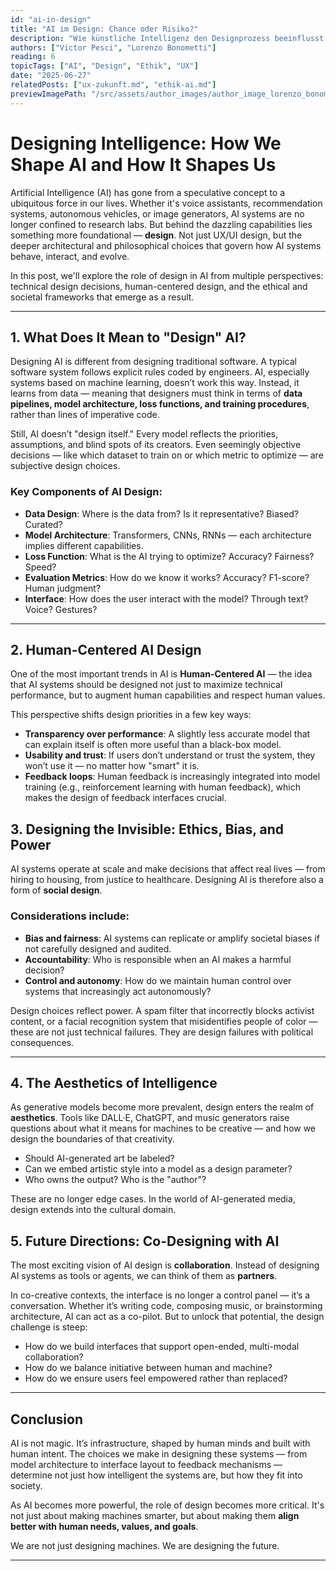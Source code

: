 ```yaml
---
id: "ai-in-design"
title: "AI im Design: Chance oder Risiko?"
description: "Wie künstliche Intelligenz den Designprozess beeinflusst und welche ethischen Fragen sich daraus ergeben."
authors: ["Victor Pesci", "Lorenzo Bonometti"]
reading: 6
topicTags: ["AI", "Design", "Ethik", "UX"]
date: "2025-06-27"
relatedPosts: ["ux-zukunft.md", "ethik-ai.md"]
previewImagePath: "/src/assets/author_images/author_image_lorenzo_bonometti.jpg"
---
```


# Designing Intelligence: How We Shape AI and How It Shapes Us

Artificial Intelligence (AI) has gone from a speculative concept to a ubiquitous force in our lives. Whether it's voice assistants, recommendation systems, autonomous vehicles, or image generators, AI systems are no longer confined to research labs. But behind the dazzling capabilities lies something more foundational — **design**. Not just UX/UI design, but the deeper architectural and philosophical choices that govern how AI systems behave, interact, and evolve.

In this post, we'll explore the role of design in AI from multiple perspectives: technical design decisions, human-centered design, and the ethical and societal frameworks that emerge as a result.

---

## 1. What Does It Mean to "Design" AI?

Designing AI is different from designing traditional software. A typical software system follows explicit rules coded by engineers. AI, especially systems based on machine learning, doesn’t work this way. Instead, it learns from data — meaning that designers must think in terms of **data pipelines, model architecture, loss functions, and training procedures**, rather than lines of imperative code.

Still, AI doesn’t "design itself." Every model reflects the priorities, assumptions, and blind spots of its creators. Even seemingly objective decisions — like which dataset to train on or which metric to optimize — are subjective design choices.

### Key Components of AI Design:

- **Data Design**: Where is the data from? Is it representative? Biased? Curated?
- **Model Architecture**: Transformers, CNNs, RNNs — each architecture implies different capabilities.
- **Loss Function**: What is the AI trying to optimize? Accuracy? Fairness? Speed?
- **Evaluation Metrics**: How do we know it works? Accuracy? F1-score? Human judgment?
- **Interface**: How does the user interact with the model? Through text? Voice? Gestures?

---

## 2. Human-Centered AI Design

One of the most important trends in AI is **Human-Centered AI** — the idea that AI systems should be designed not just to maximize technical performance, but to augment human capabilities and respect human values.

This perspective shifts design priorities in a few key ways:

- **Transparency over performance**: A slightly less accurate model that can explain itself is often more useful than a black-box model.
- **Usability and trust**: If users don’t understand or trust the system, they won’t use it — no matter how "smart" it is.
- **Feedback loops**: Human feedback is increasingly integrated into model training (e.g., reinforcement learning with human feedback), which makes the design of feedback interfaces crucial.



## 3. Designing the Invisible: Ethics, Bias, and Power

AI systems operate at scale and make decisions that affect real lives — from hiring to housing, from justice to healthcare. Designing AI is therefore also a form of **social design**.

### Considerations include:

- **Bias and fairness**: AI systems can replicate or amplify societal biases if not carefully designed and audited.
- **Accountability**: Who is responsible when an AI makes a harmful decision?
- **Control and autonomy**: How do we maintain human control over systems that increasingly act autonomously?

Design choices reflect power. A spam filter that incorrectly blocks activist content, or a facial recognition system that misidentifies people of color — these are not just technical failures. They are design failures with political consequences.

---

## 4. The Aesthetics of Intelligence

As generative models become more prevalent, design enters the realm of **aesthetics**. Tools like DALL·E, ChatGPT, and music generators raise questions about what it means for machines to be creative — and how we design the boundaries of that creativity.

- Should AI-generated art be labeled?
- Can we embed artistic style into a model as a design parameter?
- Who owns the output? Who is the "author"?

These are no longer edge cases. In the world of AI-generated media, design extends into the cultural domain.



## 5. Future Directions: Co-Designing with AI

The most exciting vision of AI design is **collaboration**. Instead of designing AI systems as tools or agents, we can think of them as **partners**.

In co-creative contexts, the interface is no longer a control panel — it’s a conversation. Whether it’s writing code, composing music, or brainstorming architecture, AI can act as a co-pilot. But to unlock that potential, the design challenge is steep:

- How do we build interfaces that support open-ended, multi-modal collaboration?
- How do we balance initiative between human and machine?
- How do we ensure users feel empowered rather than replaced?

---

## Conclusion

AI is not magic. It’s infrastructure, shaped by human minds and built with human intent. The choices we make in designing these systems — from model architecture to interface layout to feedback mechanisms — determine not just how intelligent the systems are, but how they fit into society.

As AI becomes more powerful, the role of design becomes more critical. It's not just about making machines smarter, but about making them **align better with human needs, values, and goals**.

We are not just designing machines. We are designing the future.

---
